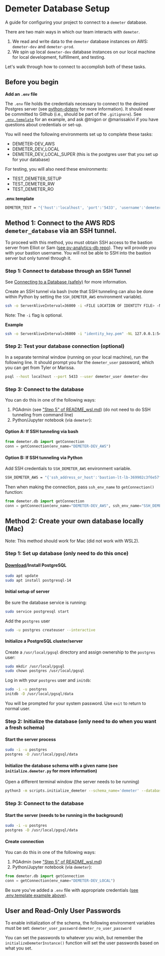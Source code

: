 # Demeter Database Setup
A guide for configuring your project to connect to a `demeter` database.

There are two main ways in which our team interacts with `demeter`.
1. We read and write data to the `demeter` database instances on AWS: `demeter-dev` and `demeter-prod`.
2. We spin up local `demeter-dev` database instances on our local machine for local development, fulfillment, and testing.

Let's walk through how to connect to accomplish both of these tasks.

## Before you begin

**Add an `.env` file**

The `.env` file holds the credentials necessary to connect to the desired Postgres server (see [python-dotenv](https://github.com/theskumar/python-dotenv) for more information). It should never be committed to Github (i.e., should be part of the `.gitignore`). See [`.env.template`](https://github.com/SenteraLLC/demeter/blob/main/.env.template) for an example, and ask @tnigon or @marissakivi if you have questions about credentials or set-up.

You will need the following environments set up to complete these tasks:
- DEMETER-DEV_AWS
- DEMETER_DEV_LOCAL
- DEMETER_DEV_LOCAL_SUPER (this is the postgres user that you set up for your database)

For testing, you will also need these environments:
- TEST_DEMETER_SETUP
- TEST_DEMETER_RW
- TEST_DEMETER_RO

**.env.template**
```bash
DEMETER_TEST = "{'host':'localhost', 'port':'5433', 'username':'demeter_user', 'password':'abc123', 'database':'demeter-dev', 'schema_name':'test_demeter'}"
```

## Method 1: Connect to the AWS RDS `demeter_database` via an SSH tunnel.

To proceed with this method, you must obtain SSH access to the bastion server from Elliot or Sam ([see py-analytics-db repo](https://github.com/SenteraLLC/py-analytics-db#credentials)).
They will provide you with your bastion username. You will not be able to SSH into the bastion server but only tunnel through it.

### Step 1: Connect to database through an SSH Tunnel
See [Connecting to a Database (safely)](https://sentera.atlassian.net/wiki/spaces/GML/pages/3173416965/Connecting+to+a+Database+safely#The-General-Problem) for more information.

Create an SSH tunnel via bash (note that SSH tunneling can also be done within Python by setting the `SSH_DEMETER_AWS` environment variable).

``` bash
ssh -o ServerAliveInterval=36000 -i <FILE LOCATION OF IDENTITY FILE> -NL 127.0.0.1:<DEMETER_PG_PORT>:<DATABASE_LOCATION>:<SSH_PORT> <AWS_ANALYTICS_BASTION_USERNAME>@<SSH_HOST> -v
```

Note: The `-i` flag is optional.

**Example**
``` bash
ssh -o ServerAliveInterval=36000 -i "identity_key.pem" -NL 127.0.0.1:5433:demeter-database.cbqzrf0bsec9.us-east-1.rds.amazonaws.com:5432 my_bastion_user@bastion-lt-lb-369902c3f6e57f00.elb.us-east-1.amazonaws.com -v
```

### Step 2: Test your database connection (optional)
In a separate terminal window (running on your local machine), run the following line. It should prompt you for the `demeter_user` password, which you can get from Tyler or Marissa.
``` bash
psql --host localhost --port 5433 --user demeter_user demeter-dev
```

### Step 3: Connect to the database
You can do this in one of the following ways:
1. PGAdmin (see ["Step 5" of README_wsl.md](https://github.com/SenteraLLC/demeter/blob/main/README_wsl.md#step-5-connect-to-wsls-postgres)) (do not need to do SSH tunneling from command line)
2. Python/Jupyter notebook (via `demeter`):


#### Option A: If SSH tunneling via bash
```python
from demeter.db import getConnection
conn = getConnection(env_name="DEMETER-DEV_AWS")
```

#### Option B: If SSH tunneling via Python
Add SSH credentials to `SSH_DEMETER_AWS` environment variable.

``` bash
SSH_DEMETER_AWS = "{'ssh_address_or_host':'bastion-lt-lb-369902c3f6e57f00.elb.us-east-1.amazonaws.com', 'ssh_username':'my_bastion_user', 'ssh_pkey': '/path/to/my/ssh/identity/key', 'remote_bind_address': 'demeter-database.cbqzrf0bsec9.us-east-1.rds.amazonaws.com'}"
```

Then when making the connection, pass `ssh_env_name` to `getConnection()` function:
```python
from demeter.db import getConnection
conn = getConnection(env_name="DEMETER-DEV_AWS", ssh_env_name="SSH_DEMETER_AWS")
```

## Method 2: Create your own database locally (Mac)
Note: This method should work for Mac (did not work with WSL2).


### Step 1: Set up database (only need to do this once)

#### [Download](https://www.postgresql.org/download/)/Install PostgreSQL
```bash
sudo apt update
sudo apt install postgresql-14
```

#### Initial setup of server
Be sure the database service is running:
```bash
sudo service postgresql start
```

Add the `postgres` user
```bash
sudo -u postgres createuser --interactive
```

#### Initialize a PostgreSQL cluster/server
Create a `/usr/local/pgsql` directory and assign ownership to the `postgres` user:
```bash
sudo mkdir /usr/local/pgsql
sudo chown postgres /usr/local/pgsql
```

Log in with your `postgres` user and `initdb`:
``` bash
sudo -i -u postgres
initdb -D /usr/local/pgsql/data
```
You will be prompted for your system password. Use `exit` to return to normal user.

### Step 2: Initialize the database (only need to do when you want a fresh schema)

#### Start the server process
``` bash
sudo -i -u postgres
postgres -D /usr/local/pgsql/data
```

#### Initialize the database schema with a given name (see `initialize.demeter.py` for more information)
Open a different terminal window (the server needs to be running)
``` bash
python3 -m scripts.initialize_demeter --schema_name='demeter' --database_host='LOCAL'
```

### Step 3: Connect to the database

#### Start the server (needs to be running in the background)
``` bash
sudo -i -u postgres
postgres -D /usr/local/pgsql/data
```

#### Create connection
You can do this in one of the following ways:
1. PGAdmin (see ["Step 5" of README_wsl.md](https://github.com/SenteraLLC/demeter/blob/main/README_wsl.md#step-5-connect-to-wsls-postgres))
2. Python/Jupyter notebook (via `demeter`):


```python
from demeter.db import getConnection
conn = getConnection(env_name="DEMETER-DEV_LOCAL")
```

Be sure you've added a `.env` file with appropriate credentials ([see .env.template example above](https://github.com/SenteraLLC/demeter/blob/main/README_db_setup.md#before-you-begin)).

## User and Read-Only User Passwords
To enable initialization of the schema, the following environment variables must be set:
`demeter_user_password`
`demeter_ro_user_password`

You can set the passwords to whatever you wish, but remember the `initializeDemeterInstance()` function will set the user passwords based on what you set.